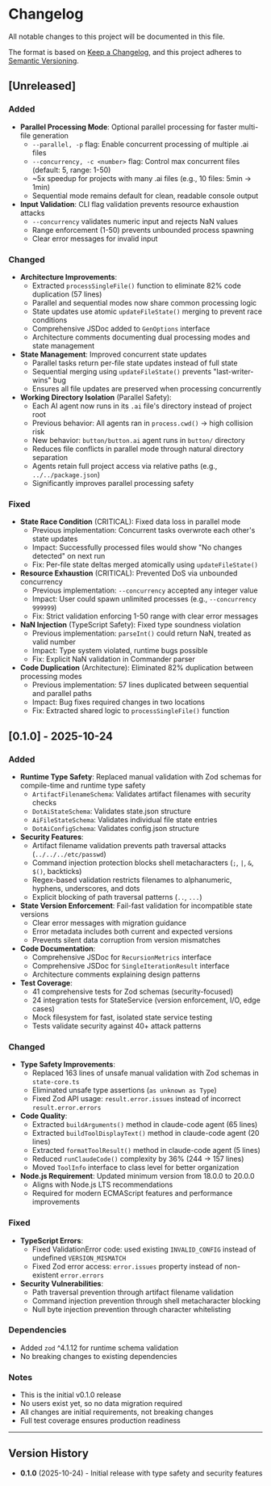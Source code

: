 # Changelog

All notable changes to this project will be documented in this file.

The format is based on [Keep a Changelog](https://keepachangelog.com/en/1.0.0/),
and this project adheres to [Semantic Versioning](https://semver.org/spec/v2.0.0.html).

## [Unreleased]

### Added

- **Parallel Processing Mode**: Optional parallel processing for faster multi-file generation
  - `--parallel, -p` flag: Enable concurrent processing of multiple .ai files
  - `--concurrency, -c <number>` flag: Control max concurrent files (default: 5, range: 1-50)
  - ~5x speedup for projects with many .ai files (e.g., 10 files: 5min → 1min)
  - Sequential mode remains default for clean, readable console output
- **Input Validation**: CLI flag validation prevents resource exhaustion attacks
  - `--concurrency` validates numeric input and rejects NaN values
  - Range enforcement (1-50) prevents unbounded process spawning
  - Clear error messages for invalid input

### Changed

- **Architecture Improvements**:
  - Extracted `processSingleFile()` function to eliminate 82% code duplication (57 lines)
  - Parallel and sequential modes now share common processing logic
  - State updates use atomic `updateFileState()` merging to prevent race conditions
  - Comprehensive JSDoc added to `GenOptions` interface
  - Architecture comments documenting dual processing modes and state management
- **State Management**: Improved concurrent state updates
  - Parallel tasks return per-file state updates instead of full state
  - Sequential merging using `updateFileState()` prevents "last-writer-wins" bug
  - Ensures all file updates are preserved when processing concurrently
- **Working Directory Isolation** (Parallel Safety):
  - Each AI agent now runs in its `.ai` file's directory instead of project root
  - Previous behavior: All agents ran in `process.cwd()` → high collision risk
  - New behavior: `button/button.ai` agent runs in `button/` directory
  - Reduces file conflicts in parallel mode through natural directory separation
  - Agents retain full project access via relative paths (e.g., `../../package.json`)
  - Significantly improves parallel processing safety

### Fixed

- **State Race Condition** (CRITICAL): Fixed data loss in parallel mode
  - Previous implementation: Concurrent tasks overwrote each other's state updates
  - Impact: Successfully processed files would show "No changes detected" on next run
  - Fix: Per-file state deltas merged atomically using `updateFileState()`
- **Resource Exhaustion** (CRITICAL): Prevented DoS via unbounded concurrency
  - Previous implementation: `--concurrency` accepted any integer value
  - Impact: User could spawn unlimited processes (e.g., `--concurrency 999999`)
  - Fix: Strict validation enforcing 1-50 range with clear error messages
- **NaN Injection** (TypeScript Safety): Fixed type soundness violation
  - Previous implementation: `parseInt()` could return NaN, treated as valid number
  - Impact: Type system violated, runtime bugs possible
  - Fix: Explicit NaN validation in Commander parser
- **Code Duplication** (Architecture): Eliminated 82% duplication between processing modes
  - Previous implementation: 57 lines duplicated between sequential and parallel paths
  - Impact: Bug fixes required changes in two locations
  - Fix: Extracted shared logic to `processSingleFile()` function

## [0.1.0] - 2025-10-24

### Added

- **Runtime Type Safety**: Replaced manual validation with Zod schemas for compile-time and runtime type safety
  - `ArtifactFilenameSchema`: Validates artifact filenames with security checks
  - `DotAiStateSchema`: Validates state.json structure
  - `AiFileStateSchema`: Validates individual file state entries
  - `DotAiConfigSchema`: Validates config.json structure
- **Security Features**:
  - Artifact filename validation prevents path traversal attacks (`../../../etc/passwd`)
  - Command injection protection blocks shell metacharacters (`;`, `|`, `&`, `$()`, backticks)
  - Regex-based validation restricts filenames to alphanumeric, hyphens, underscores, and dots
  - Explicit blocking of path traversal patterns (`..`, `...`)
- **State Version Enforcement**: Fail-fast validation for incompatible state versions
  - Clear error messages with migration guidance
  - Error metadata includes both current and expected versions
  - Prevents silent data corruption from version mismatches
- **Code Documentation**:
  - Comprehensive JSDoc for `RecursionMetrics` interface
  - Comprehensive JSDoc for `SingleIterationResult` interface
  - Architecture comments explaining design patterns
- **Test Coverage**:
  - 41 comprehensive tests for Zod schemas (security-focused)
  - 24 integration tests for StateService (version enforcement, I/O, edge cases)
  - Mock filesystem for fast, isolated state service testing
  - Tests validate security against 40+ attack patterns

### Changed

- **Type Safety Improvements**:
  - Replaced 163 lines of unsafe manual validation with Zod schemas in `state-core.ts`
  - Eliminated unsafe type assertions (`as unknown as Type`)
  - Fixed Zod API usage: `result.error.issues` instead of incorrect `result.error.errors`
- **Code Quality**:
  - Extracted `buildArguments()` method in claude-code agent (65 lines)
  - Extracted `buildToolDisplayText()` method in claude-code agent (20 lines)
  - Extracted `formatToolResult()` method in claude-code agent (5 lines)
  - Reduced `runClaudeCode()` complexity by 36% (244 → 157 lines)
  - Moved `ToolInfo` interface to class level for better organization
- **Node.js Requirement**: Updated minimum version from 18.0.0 to 20.0.0
  - Aligns with Node.js LTS recommendations
  - Required for modern ECMAScript features and performance improvements

### Fixed

- **TypeScript Errors**:
  - Fixed ValidationError code: used existing `INVALID_CONFIG` instead of undefined `VERSION_MISMATCH`
  - Fixed Zod error access: `error.issues` property instead of non-existent `error.errors`
- **Security Vulnerabilities**:
  - Path traversal prevention through artifact filename validation
  - Command injection prevention through shell metacharacter blocking
  - Null byte injection prevention through character whitelisting

### Dependencies

- Added `zod` ^4.1.12 for runtime schema validation
- No breaking changes to existing dependencies

### Notes

- This is the initial v0.1.0 release
- No users exist yet, so no data migration required
- All changes are initial requirements, not breaking changes
- Full test coverage ensures production readiness

---

## Version History

- **0.1.0** (2025-10-24) - Initial release with type safety and security features
